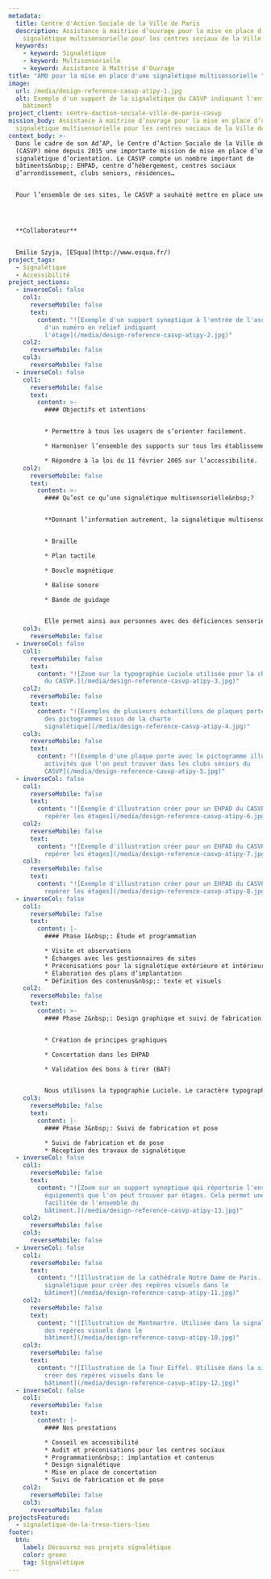 ```yaml
---
metadata:
  title: Centre d'Action Sociale de la Ville de Paris
  description: Assistance à maitrise d’ouvrage pour la mise en place d’une
    signalétique multisensorielle pour les centres sociaux de la Ville de Paris.
  keywords:
    - keyword: Signalétique
    - keyword: Multisensorielle
    - keyword: Assistance à Maîtrise d'Ouvrage
title: "AMO pour la mise en place d'une signalétique multisensorielle "
image:
  url: /media/design-reference-casvp-atipy-1.jpg
  alt: Exemple d'un support de la signalétique du CASVP indiquant l'entrée du
    bâtiment
project_client: centre-daction-sociale-ville-de-paris-casvp
mission_body: Assistance à maitrise d’ouvrage pour la mise en place d’une
  signalétique multisensorielle pour les centres sociaux de la Ville de Paris.
context_body: >-
  Dans le cadre de son Ad’AP, le Centre d’Action Sociale de la Ville de Paris
  (CASVP) mène depuis 2015 une importante mission de mise en place d’une
  signalétique d’orientation. Le CASVP compte un nombre important de
  bâtiments&nbsp;: EHPAD, centre d’hébergement, centres sociaux
  d’arrondissement, clubs seniors, résidences…


  Pour l’ensemble de ses sites, le CASVP a souhaité mettre en place une signalétique accessible au plus grand nombre et multisensorielle.




  **C﻿ollaborateur**


  Emilie Szyja, [ESqua](http://www.esqua.fr/)
project_tags:
  - Signalétique
  - Accessibilité
project_sections:
  - inverseCol: false
    col1:
      reverseMobile: false
      text:
        content: "![Exemple d'un support synoptique à l'entrée de l'ascenseur accompagné
          d'un numéro en relief indiquant
          l'étage](/media/design-reference-casvp-atipy-2.jpg)"
    col2:
      reverseMobile: false
    col3:
      reverseMobile: false
  - inverseCol: false
    col1:
      reverseMobile: false
      text:
        content: >-
          #### Objectifs et intentions


          * Permettre à tous les usagers de s’orienter facilement.

          * Harmoniser l’ensemble des supports sur tous les établissements du CASVP.

          * Répondre à la loi du 11 février 2005 sur l’accessibilité.
    col2:
      reverseMobile: false
      text:
        content: >-
          #### Qu’est ce qu’une signalétique multisensorielle&nbsp;?


          **Donnant l’information autrement, la signalétique multisensorielle propose des outils variés**&nbsp;**:**


          * Braille

          * Plan tactile

          * Boucle magnétique

          * Balise sonore

          * Bande de guidage


          Elle permet ainsi aux personnes avec des déficiences sensorielles d’avoir accès à l’information.
    col3:
      reverseMobile: false
  - inverseCol: false
    col1:
      reverseMobile: false
      text:
        content: "![Zoom sur la typographie Luciole utilisée pour la charte signalétique
          du CASVP.](/media/design-reference-casvp-atipy-3.jpg)"
    col2:
      reverseMobile: false
      text:
        content: "![Exemples de plusieurs échantillons de plaques portes illustrées avec
          des pictogrammes issus de la charte
          signalétique](/media/design-reference-casvp-atipy-4.jpg)"
    col3:
      reverseMobile: false
      text:
        content: "![Exemple d'une plaque porte avec le pictogramme illustrant les
          activités que l'on peut trouver dans les clubs séniors du
          CASVP](/media/design-reference-casvp-atipy-5.jpg)"
  - inverseCol: false
    col1:
      reverseMobile: false
      text:
        content: "![Exemple d'illustration créer pour un EHPAD du CASVP afin de mieux
          repérer les étages](/media/design-reference-casvp-atipy-6.jpg)"
    col2:
      reverseMobile: false
      text:
        content: "![Exemple d'illustration créer pour un EHPAD du CASVP afin de mieux
          repérer les étages](/media/design-reference-casvp-atipy-7.jpg)"
    col3:
      reverseMobile: false
      text:
        content: "![Exemple d'illustration créer pour un EHPAD du CASVP afin de mieux
          repérer les étages](/media/design-reference-casvp-atipy-8.jpg)"
  - inverseCol: false
    col1:
      reverseMobile: false
      text:
        content: |-
          #### Phase 1&nbsp;: Étude et programmation

          * Visite et observations
          * Échanges avec les gestionnaires de sites
          * Préconisations pour la signalétique extérieure et intérieure
          * Élaboration des plans d’implantation
          * Définition des contenus&nbsp;: texte et visuels
    col2:
      reverseMobile: false
      text:
        content: >-
          #### Phase 2&nbsp;: Design graphique et suivi de fabrication


          * Création de principes graphiques

          * Concertation dans les EHPAD

          * Validation des bons à tirer (BAT)


          Nous utilisons la typographie Luciole. Le caractère typographique Luciole a été conçu pour les personnes malvoyantes. Il est confortable pour tous. Ce projet est le résultat de plus de deux années de collaboration entre le Centre Technique Régional pour la Déficience Visuelle et le studio typographies.fr. Cette police est disponible en téléchargement gratuit et libre de droit.
    col3:
      reverseMobile: false
      text:
        content: |-
          #### Phase 3&nbsp;: Suivi de fabrication et pose

          * Suivi de fabrication et de pose
          * Réception des travaux de signalétique
  - inverseCol: false
    col1:
      reverseMobile: false
      text:
        content: "![Zoom sur un support synoptique qui répertorie l'ensemble des
          équipements que l'on peut trouver par étages. Cela permet une lecture
          facilitée de l'ensemble du
          bâtiment.](/media/design-reference-casvp-atipy-13.jpg)"
    col2:
      reverseMobile: false
    col3:
      reverseMobile: false
  - inverseCol: false
    col1:
      reverseMobile: false
      text:
        content: "![Illustration de la cathédrale Notre Dame de Paris. Utilisée dans la
          signalétique pour créer des repères visuels dans le
          bâtiment](/media/design-reference-casvp-atipy-11.jpg)"
    col2:
      reverseMobile: false
      text:
        content: "![Illustration de Montmartre. Utilisée dans la signalétique pour créer
          des repères visuels dans le
          bâtiment](/media/design-reference-casvp-atipy-10.jpg)"
    col3:
      reverseMobile: false
      text:
        content: "![Illustration de la Tour Eiffel. Utilisée dans la signalétique pour
          créer des repères visuels dans le
          bâtiment](/media/design-reference-casvp-atipy-12.jpg)"
  - inverseCol: false
    col1:
      reverseMobile: false
      text:
        content: |-
          #### Nos prestations

          * Conseil en accessibilité
          * Audit et préconisations pour les centres sociaux
          * Programmation&nbsp;: implantation et contenus
          * Design signalétique
          * Mise en place de concertation
          * Suivi de fabrication et de pose
    col2:
      reverseMobile: false
    col3:
      reverseMobile: false
projectsFeatured:
  - signaletique-de-la-treso-tiers-lieu
footer:
  btn:
    label: Découvrez nos projets signalétique
    color: green
    tag: Signalétique
---
```

